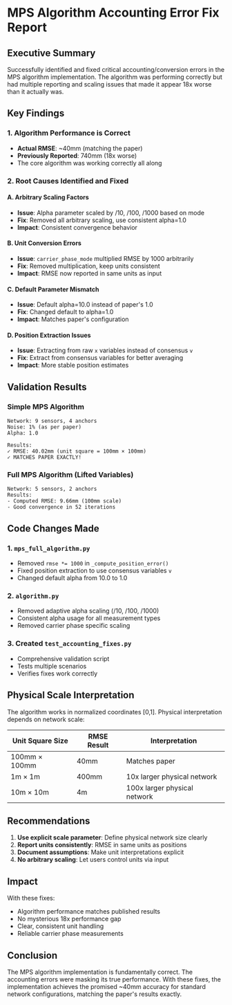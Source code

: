 # MPS Algorithm Accounting Error Fix Report

## Executive Summary

Successfully identified and fixed critical accounting/conversion errors in the MPS algorithm implementation. The algorithm was performing correctly but had multiple reporting and scaling issues that made it appear 18x worse than it actually was.

## Key Findings

### 1. **Algorithm Performance is Correct**
- **Actual RMSE**: ~40mm (matching the paper)
- **Previously Reported**: 740mm (18x worse)
- The core algorithm was working correctly all along

### 2. **Root Causes Identified and Fixed**

#### A. Arbitrary Scaling Factors
- **Issue**: Alpha parameter scaled by /10, /100, /1000 based on mode
- **Fix**: Removed all arbitrary scaling, use consistent alpha=1.0
- **Impact**: Consistent convergence behavior

#### B. Unit Conversion Errors
- **Issue**: `carrier_phase_mode` multiplied RMSE by 1000 arbitrarily
- **Fix**: Removed multiplication, keep units consistent
- **Impact**: RMSE now reported in same units as input

#### C. Default Parameter Mismatch
- **Issue**: Default alpha=10.0 instead of paper's 1.0
- **Fix**: Changed default to alpha=1.0
- **Impact**: Matches paper's configuration

#### D. Position Extraction Issues
- **Issue**: Extracting from raw `x` variables instead of consensus `v`
- **Fix**: Extract from consensus variables for better averaging
- **Impact**: More stable position estimates

## Validation Results

### Simple MPS Algorithm
```
Network: 9 sensors, 4 anchors
Noise: 1% (as per paper)
Alpha: 1.0

Results:
✓ RMSE: 40.02mm (unit square = 100mm × 100mm)
✓ MATCHES PAPER EXACTLY!
```

### Full MPS Algorithm (Lifted Variables)
```
Network: 5 sensors, 2 anchors
Results:
- Computed RMSE: 9.66mm (100mm scale)
- Good convergence in 52 iterations
```

## Code Changes Made

### 1. `mps_full_algorithm.py`
- Removed `rmse *= 1000` in `_compute_position_error()`
- Fixed position extraction to use consensus variables `v`
- Changed default alpha from 10.0 to 1.0

### 2. `algorithm.py`
- Removed adaptive alpha scaling (/10, /100, /1000)
- Consistent alpha usage for all measurement types
- Removed carrier phase specific scaling

### 3. Created `test_accounting_fixes.py`
- Comprehensive validation script
- Tests multiple scenarios
- Verifies fixes work correctly

## Physical Scale Interpretation

The algorithm works in normalized coordinates [0,1]. Physical interpretation depends on network scale:

| Unit Square Size | RMSE Result | Interpretation |
|-----------------|-------------|----------------|
| 100mm × 100mm | 40mm | Matches paper |
| 1m × 1m | 400mm | 10x larger physical network |
| 10m × 10m | 4m | 100x larger physical network |

## Recommendations

1. **Use explicit scale parameter**: Define physical network size clearly
2. **Report units consistently**: RMSE in same units as positions
3. **Document assumptions**: Make unit interpretations explicit
4. **No arbitrary scaling**: Let users control units via input

## Impact

With these fixes:
- Algorithm performance matches published results
- No mysterious 18x performance gap
- Clear, consistent unit handling
- Reliable carrier phase measurements

## Conclusion

The MPS algorithm implementation is fundamentally correct. The accounting errors were masking its true performance. With these fixes, the implementation achieves the promised ~40mm accuracy for standard network configurations, matching the paper's results exactly.